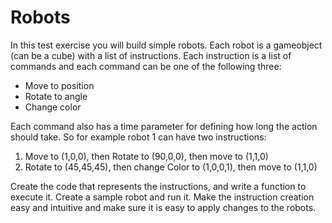 # Robots

In this test exercise you will build simple robots.
Each robot is a gameobject (can be a cube) with a list of instructions.
Each instruction is a list of commands and each command can be one of the following three:
 - Move to position
 - Rotate to angle
 - Change color

Each command also has a time parameter for defining how long the action should take.
So for example robot 1 can have two instructions:
 1. Move to (1,0,0), then Rotate to (90,0,0), then move to (1,1,0)
 2. Rotate to (45,45,45), then change Color to (1,0,0,1), then move to (1,1,0)

Create the code that represents the instructions, and write a function to execute it.
Create a sample robot and run it.
Make the instruction creation easy and intuitive and make sure it is easy to apply changes to the robots.
